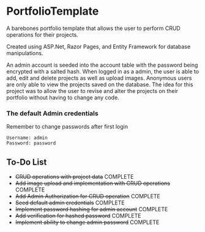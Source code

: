 # PortfolioTemplate

A barebones portfolio template that allows the user to perform CRUD operations for their projects.

Created using ASP.Net, Razor Pages, and Entity Framework for database manipulations.

An admin account is seeded into the account table with the password being encrypted with a salted hash.
When logged in as a admin, the user is able to add, edit and delete projects as well as upload images.
Anonymous users are only able to view the projects saved on the database.
The idea for this project was to allow the user to revise and alter the projects on their portfolio without having to change any code.

### The default Admin credentials
Remember to change passwords after first login 

    Username: admin
    Password: password

## To-Do List
- ~~CRUD operations with project data~~ COMPLETE
- ~~Add image upload and implementation with CRUD operations~~ COMPLETE
- ~~Add Admin Authorization for CRUD operation~~ COMPLETE
- ~~Seed default admin credentials~~ COMPLETE
- ~~Implement password hashing for admin account~~ COMPLETE
- ~~Add verification for hashed password~~ COMPLETE
- ~~Implement ability to change admin password~~ COMPLETE
